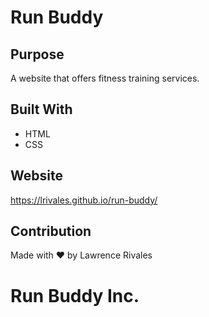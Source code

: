 # Run Buddy

## Purpose
A website that offers fitness training services.

## Built With
* HTML
* CSS

## Website
https://lrivales.github.io/run-buddy/

## Contribution
Made with ❤️ by Lawrence Rivales

# Run Buddy Inc.